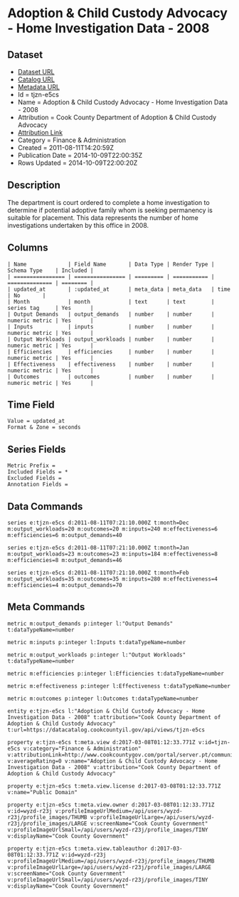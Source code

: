# Adoption & Child Custody Advocacy - Home Investigation Data - 2008

## Dataset

* [Dataset URL](https://datacatalog.cookcountyil.gov/api/views/tjzn-e5cs/rows.json?max_rows=100)
* [Catalog URL](https://catalog.data.gov/dataset/adoption-child-custody-advocacy-home-investigation-data-2008-cfe88)
* [Metadata URL](https://datacatalog.cookcountyil.gov/api/views/tjzn-e5cs)
* Id = tjzn-e5cs
* Name = Adoption & Child Custody Advocacy - Home Investigation Data - 2008
* Attribution = Cook County Department of Adoption & Child Custody Advocacy
* [Attribution Link](http://www.cookcountygov.com/portal/server.pt/community/adoption___child_custody_advocacy/245)
* Category = Finance & Administration
* Created = 2011-08-11T14:20:59Z
* Publication Date = 2014-10-09T22:00:35Z
* Rows Updated = 2014-10-09T22:00:20Z

## Description

The department is court ordered to complete a home investigation to determine if potential adoptive family whom is seeking permanency is suitable for placement. This data represents the number of home investigations undertaken by this office in 2008.

## Columns

```ls
| Name             | Field Name       | Data Type | Render Type | Schema Type    | Included | 
| ================ | ================ | ========= | =========== | ============== | ======== | 
| updated_at       | :updated_at      | meta_data | meta_data   | time           | No       | 
| Month            | month            | text      | text        | series tag     | Yes      | 
| Output Demands   | output_demands   | number    | number      | numeric metric | Yes      | 
| Inputs           | inputs           | number    | number      | numeric metric | Yes      | 
| Output Workloads | output_workloads | number    | number      | numeric metric | Yes      | 
| Efficiencies     | efficiencies     | number    | number      | numeric metric | Yes      | 
| Effectiveness    | effectiveness    | number    | number      | numeric metric | Yes      | 
| Outcomes         | outcomes         | number    | number      | numeric metric | Yes      | 
```

## Time Field

```ls
Value = updated_at
Format & Zone = seconds
```

## Series Fields

```ls
Metric Prefix = 
Included Fields = *
Excluded Fields = 
Annotation Fields = 
```

## Data Commands

```ls
series e:tjzn-e5cs d:2011-08-11T07:21:10.000Z t:month=Dec m:output_workloads=20 m:outcomes=20 m:inputs=240 m:effectiveness=6 m:efficiencies=6 m:output_demands=40

series e:tjzn-e5cs d:2011-08-11T07:21:10.000Z t:month=Jan m:output_workloads=23 m:outcomes=23 m:inputs=184 m:effectiveness=8 m:efficiencies=8 m:output_demands=46

series e:tjzn-e5cs d:2011-08-11T07:21:10.000Z t:month=Feb m:output_workloads=35 m:outcomes=35 m:inputs=280 m:effectiveness=4 m:efficiencies=4 m:output_demands=70
```

## Meta Commands

```ls
metric m:output_demands p:integer l:"Output Demands" t:dataTypeName=number

metric m:inputs p:integer l:Inputs t:dataTypeName=number

metric m:output_workloads p:integer l:"Output Workloads" t:dataTypeName=number

metric m:efficiencies p:integer l:Efficiencies t:dataTypeName=number

metric m:effectiveness p:integer l:Effectiveness t:dataTypeName=number

metric m:outcomes p:integer l:Outcomes t:dataTypeName=number

entity e:tjzn-e5cs l:"Adoption & Child Custody Advocacy - Home Investigation Data - 2008" t:attribution="Cook County Department of Adoption & Child Custody Advocacy" t:url=https://datacatalog.cookcountyil.gov/api/views/tjzn-e5cs

property e:tjzn-e5cs t:meta.view d:2017-03-08T01:12:33.771Z v:id=tjzn-e5cs v:category="Finance & Administration" v:attributionLink=http://www.cookcountygov.com/portal/server.pt/community/adoption___child_custody_advocacy/245 v:averageRating=0 v:name="Adoption & Child Custody Advocacy - Home Investigation Data - 2008" v:attribution="Cook County Department of Adoption & Child Custody Advocacy"

property e:tjzn-e5cs t:meta.view.license d:2017-03-08T01:12:33.771Z v:name="Public Domain"

property e:tjzn-e5cs t:meta.view.owner d:2017-03-08T01:12:33.771Z v:id=wyzd-r23j v:profileImageUrlMedium=/api/users/wyzd-r23j/profile_images/THUMB v:profileImageUrlLarge=/api/users/wyzd-r23j/profile_images/LARGE v:screenName="Cook County Government" v:profileImageUrlSmall=/api/users/wyzd-r23j/profile_images/TINY v:displayName="Cook County Government"

property e:tjzn-e5cs t:meta.view.tableauthor d:2017-03-08T01:12:33.771Z v:id=wyzd-r23j v:profileImageUrlMedium=/api/users/wyzd-r23j/profile_images/THUMB v:profileImageUrlLarge=/api/users/wyzd-r23j/profile_images/LARGE v:screenName="Cook County Government" v:profileImageUrlSmall=/api/users/wyzd-r23j/profile_images/TINY v:displayName="Cook County Government"
```